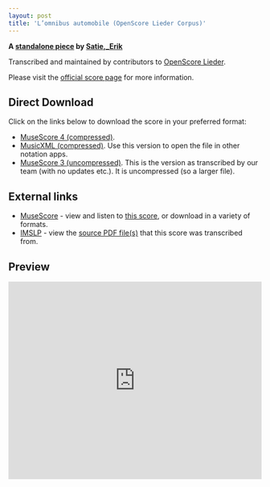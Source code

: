 ```yaml
---
layout: post
title: 'L’omnibus automobile (OpenScore Lieder Corpus)'
---
```


__A [standalone piece](https://fourscoreandmore.org/openscore/lieder/Satie%2C_Erik/_/) by [Satie,_Erik](https://fourscoreandmore.org/openscore/lieder/Satie%2C_Erik)__

Transcribed and maintained by contributors to [OpenScore Lieder].

Please visit the [official score page] for more information.

[official score page]: https://musescore.com/openscore-lieder-corpus/scores/6987889
[OpenScore Lieder]: https://musescore.com/openscore-lieder-corpus

## Direct Download

Click on the links below to download the score in your preferred format:
- [MuseScore 4 (compressed)](https://fourscoreandmore.org/openscore/lieder/Satie%2C_Erik/_/L%E2%80%99omnibus_automobile.mscz).
- [MusicXML (compressed)](https://fourscoreandmore.org/openscore/lieder/Satie%2C_Erik/_/L%E2%80%99omnibus_automobile.mxl). Use this version to open the file in other notation apps.
- [MuseScore 3 (uncompressed)](https://raw.githubusercontent.com/OpenScore/Lieder/refs/heads/main/scores/Satie%2C_Erik/_/L%E2%80%99omnibus_automobile/lc6987889.mscx). This is the version as transcribed by our team (with no updates etc.). It is uncompressed (so a larger file).

## External links

- [MuseScore] - view and listen to [this score][MuseScore], or download in a variety of formats.
- [IMSLP] - view the [source PDF file(s)][IMSLP] that this score was transcribed from.

[MuseScore]: https://musescore.com/score/6987889
[IMSLP]: https://imslp.org/wiki/Special:ReverseLookup/92050

## Preview

<iframe width="100%" height="394" src="https://musescore.com/openscore-lieder-corpus/scores/6987889/embed" frameborder="0" allowfullscreen allow="autoplay; fullscreen"></iframe>
